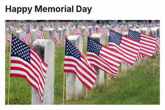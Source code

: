 <link rel="stylesheet" href="css/style.css">
<h1>Happy Memorial Day</h1>
  <a href=><img src="images/memorialday.jpg" class="center"></a>
